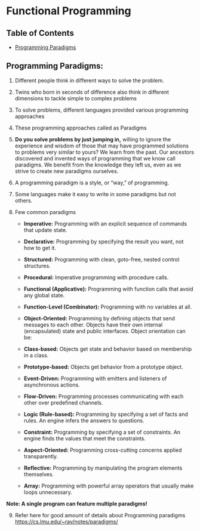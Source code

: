 # Functional Programming

## Table of Contents

* [Programming Paradigms](#programming-paradigms)


## Programming Paradigms:

1. Different people think in different ways to solve the problem. 

2. Twins who born in seconds of difference also think in different dimensions to tackle simple to complex problems 

3. To solve problems, different languages provided various programming approaches

4. These programming approaches called as Paradigms

5. **Do you solve problems by just jumping in,** willing to ignore the experience and wisdom of those that may have programmed solutions to problems very similar to yours? 
   We learn from the past. Our ancestors discovered and invented ways of programming that we know call paradigms. We benefit from the knowledge they left us, even as we strive to create new paradigms ourselves. 
   
6. A programming paradigm is a style, or “way,” of programming.

7. Some languages make it easy to write in some paradigms but not others.

8. Few common paradigms

    *  **Imperative:** Programming with an explicit sequence of commands that update state.
	
	*  **Declarative:** Programming by specifying the result you want, not how to get it.
	
	*  **Structured:** Programming with clean, goto-free, nested control structures.

	*  **Procedural:** Imperative programming with procedure calls.

	*  **Functional (Applicative):** Programming with function calls that avoid any global state.

	*  **Function-Level (Combinator):** Programming with no variables at all.

	*  **Object-Oriented:** Programming by defining objects that send messages to each other. Objects have their own internal (encapsulated) state and public interfaces. 
	   Object  orientation can be:

	*  **Class-based:** Objects get state and behavior based on membership in a class.

	*  **Prototype-based:** Objects get behavior from a prototype object.
	
    *  **Event-Driven:** Programming with emitters and listeners of asynchronous actions.

	*  **Flow-Driven:** Programming processes communicating with each other over predefined channels.

	*  **Logic (Rule-based):** Programming by specifying a set of facts and rules. An engine infers the answers to questions.

	*  **Constraint:** Programming by specifying a set of constraints. An engine finds the values that meet the constraints.

	*  **Aspect-Oriented:** Programming cross-cutting concerns applied transparently.

	*  **Reflective:** Programming by manipulating the program elements themselves.

	*  **Array:** Programming with powerful array operators that usually make loops unnecessary.



**Note:  A single program can feature multiple paradigms!**

9.  Refer here for good amount of details about Programming paradigms     https://cs.lmu.edu/~ray/notes/paradigms/

